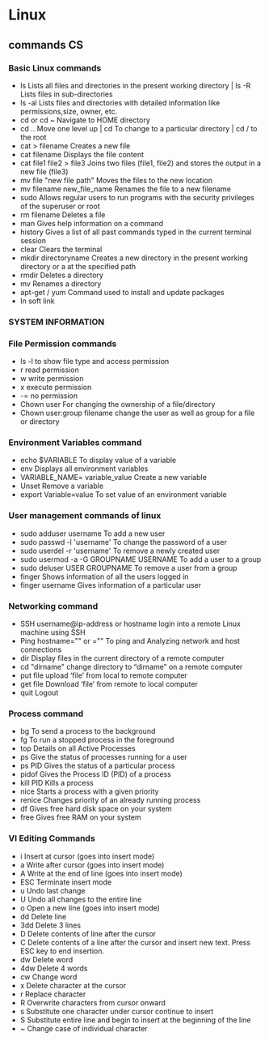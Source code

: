 # Linux
## commands CS
### Basic Linux commands
- ls	Lists all files and directories in the present working directory | ls -R	Lists files in sub-directories 
- ls -al	Lists files and directories with detailed information like permissions,size, owner, etc.
- cd or cd ~	Navigate to HOME directory
- cd ..	Move one level up |  cd	To change to a particular directory |  cd /	to the root 
- cat > filename	Creates a new file
- cat filename	Displays the file content
- cat file1 file2 > file3	Joins two files (file1, file2) and stores the output in a new file (file3)
- mv file "new file path"	Moves the files to the new location
- mv filename new_file_name	Renames the file to a new filename
- sudo	Allows regular users to run programs with the security privileges of the superuser or root
- rm filename	Deletes a file
- man	Gives help information on a command
- history	Gives a list of all past commands typed in the current terminal session
- clear	Clears the terminal
- mkdir directoryname	Creates a new directory in the present working directory or a at the specified path
- rmdir	Deletes a directory
- mv	Renames a directory
- apt-get / yum  Command used to install and update packages
- ln soft link
### SYSTEM INFORMATION

### File Permission commands
- ls -l	to show file type and access permission
- r	read permission
- w	write permission
- x	execute permission
- -=	no permission
- Chown user	For changing the ownership of a file/directory
- Chown user:group filename	change the user as well as group for a file or directory
### Environment Variables command
- echo $VARIABLE	To display value of a variable
- env	Displays all environment variables
- VARIABLE_NAME= variable_value	Create a new variable
- Unset	Remove a variable
- export Variable=value	To set value of an environment variable
### User management commands of linux
- sudo adduser username	To add a new user
- sudo passwd -l 'username'	To change the password of a user
- sudo userdel -r 'username'	To remove a newly created user
- sudo usermod -a -G GROUPNAME USERNAME	To add a user to a group
- sudo deluser USER GROUPNAME	To remove a user from a group
- finger	Shows information of all the users logged in
- finger username	Gives information of a particular user
### Networking command
- SSH username@ip-address or hostname	login into a remote Linux machine using SSH
- Ping hostname="" or =""	To ping and Analyzing network and host connections
- dir	Display files in the current directory of a remote computer
- cd "dirname"	change directory to “dirname” on a remote computer
- put file	upload ‘file’ from local to remote computer
- get file	Download ‘file’ from remote to local computer
- quit	Logout
### Process command
- bg	To send a process to the background
- fg	To run a stopped process in the foreground
- top	Details on all Active Processes
- ps	Give the status of processes running for a user
- ps PID	Gives the status of a particular process
- pidof	Gives the Process ID (PID) of a process
- kill PID	Kills a process
- nice	Starts a process with a given priority
- renice	Changes priority of an already running process
- df	Gives free hard disk space on your system
- free	Gives free RAM on your system
### VI Editing Commands
- i	Insert at cursor (goes into insert mode)
- a	Write after cursor (goes into insert mode)
- A	Write at the end of line (goes into insert mode)
- ESC	Terminate insert mode
- u	Undo last change
- U	Undo all changes to the entire line
- o	Open a new line (goes into insert mode)
- dd	Delete line
- 3dd	Delete 3 lines
- D	Delete contents of line after the cursor
- C	Delete contents of a line after the cursor and insert new text. Press ESC key to end insertion.
- dw	Delete word
- 4dw	Delete 4 words
- cw	Change word
- x	Delete character at the cursor
- r	Replace character
- R	Overwrite characters from cursor onward
- s	Substitute one character under cursor continue to insert
- S	Substitute entire line and begin to insert at the beginning of the line
- ~	Change case of individual character

